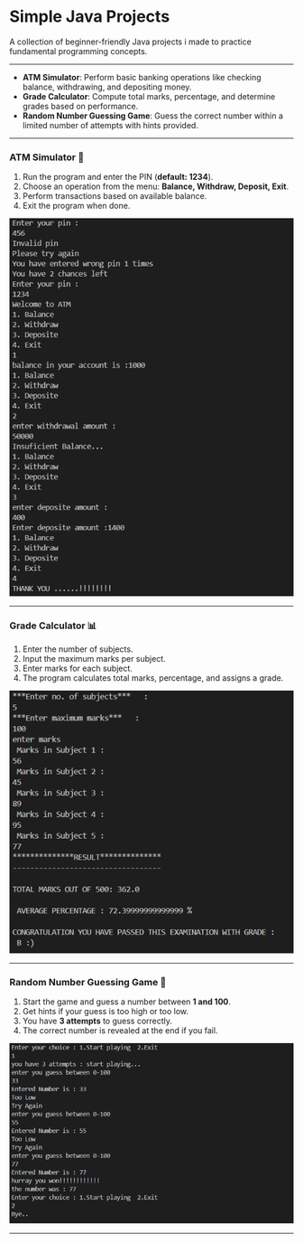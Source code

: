 # Simple Java Projects 

A collection of beginner-friendly Java projects i made to practice fundamental programming concepts.

---

- **ATM Simulator**: Perform basic banking operations like checking balance, withdrawing, and depositing money.
- **Grade Calculator**: Compute total marks, percentage, and determine grades based on performance.
- **Random Number Guessing Game**: Guess the correct number within a limited number of attempts with hints provided.

---

### **ATM Simulator 🏦**
1. Run the program and enter the PIN (**default: 1234**).
2. Choose an operation from the menu: **Balance, Withdraw, Deposit, Exit**.
3. Perform transactions based on available balance.
4. Exit the program when done.

![ATM Simulator Screenshot](public/AtmSimulator.png)




---
### **Grade Calculator 📊**
1. Enter the number of subjects.
2. Input the maximum marks per subject.
3. Enter marks for each subject.
4. The program calculates total marks, percentage, and assigns a grade.

![Grade calculator Screenshot](public/Grade_Calculator.png)

---
### **Random Number Guessing Game 🎲**
1. Start the game and guess a number between **1 and 100**.
2. Get hints if your guess is too high or too low.
3. You have **3 attempts** to guess correctly.
4. The correct number is revealed at the end if you fail.

![number guessing Screenshot](public/numberGussing_game.png)


---